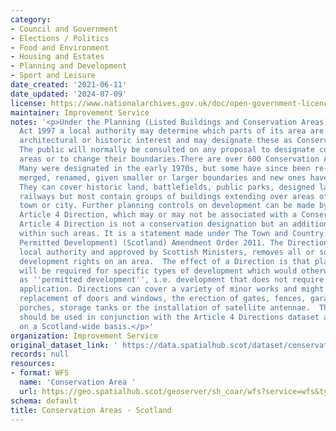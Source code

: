 ```yaml
---
category:
- Council and Government
- Elections / Politics
- Food and Environment
- Housing and Estates
- Planning and Development
- Sport and Leisure
date_created: '2021-06-11'
date_updated: '2024-07-09'
license: https://www.nationalarchives.gov.uk/doc/open-government-licence/version/3/
maintainer: Improvement Service
notes: '<p>Under the Planning (Listed Buildings and Conservation Areas) (Scotland)
  Act 1997 a local authority may determine which parts of its area are of special
  architectural or historic interest and may designate these as Conservation Areas.
  The public will normally be consulted on any proposal to designate conservation
  areas or to change their boundaries.There are over 600 Conservation Areas in Scotland.
  Many were designated in the early 1970s, but some have since been re-designated,
  merged, renamed, given smaller or larger boundaries and new ones have been added.
  They can cover historic land, battlefields, public parks, designed landscapes or
  railways but most contain groups of buildings extending over areas of a village,
  town or city. Further planning controls on development can be made by way of an
  Article 4 Direction, which may or may not be associated with a Conservation Area.  An
  Article 4 Direction is not a conservation designation but an additional control
  within such areas. It is a statement made under The Town and Country Planning (General
  Permitted Development) (Scotland) Amendment Order 2011. The Direction, made by a
  local authority and approved by Scottish Ministers, removes all or some of the permitted
  development rights on an area.  The effect of a Direction is that planning permission
  will be required for specific types of development which would otherwise be regarded
  as ''permitted development'', i.e. development that does not require a planning
  application. Directions can cover a variety of minor works and might include: the
  replacement of doors and windows, the erection of gates, fences, garages, sheds,
  porches, storage tanks or the installation of satellite antennae.  This dataset
  should be used in conjunction with the Article 4 Directions dataset also published
  on a Scotland-wide basis.</p>'
organization: Improvement Service
original_dataset_link: ' https://data.spatialhub.scot/dataset/conservation_areas-is'
records: null
resources:
- format: WFS
  name: 'Conservation Area '
  url: https://geo.spatialhub.scot/geoserver/sh_coar/wfs?service=wfs&typeName=sh_coar:pub_coar
schema: default
title: Conservation Areas - Scotland
---
```


